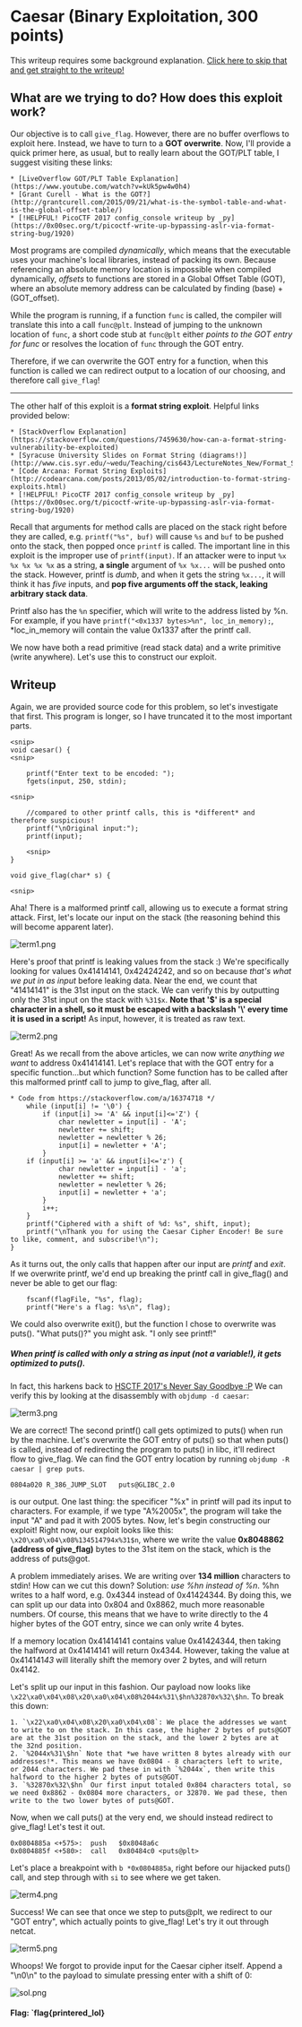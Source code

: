 # Caesar (Binary Exploitation, 300 points)

This writeup requires some background explanation. [Click here to skip that and get straight to the writeup!](./README.md#writeup)

## What are we trying to do? How does this exploit work?

Our objective is to call `give_flag`. However, there are no buffer overflows to exploit here. Instead, we have to turn to a **GOT overwrite**. Now, I'll provide a quick primer here, as usual, but to really learn about the GOT/PLT table, I suggest visiting these links:


	* [LiveOverflow GOT/PLT Table Explanation](https://www.youtube.com/watch?v=kUk5pw4w0h4)
	* [Grant Curell - What is the GOT?](http://grantcurell.com/2015/09/21/what-is-the-symbol-table-and-what-is-the-global-offset-table/)
	* [!HELPFUL! PicoCTF 2017 config_console writeup by _py](https://0x00sec.org/t/picoctf-write-up-bypassing-aslr-via-format-string-bug/1920)

Most programs are compiled *dynamically*, which means that the executable uses your machine's local libraries, instead of packing its own. Because referencing an absolute memory location is impossible when compiled dynamically, *offsets* to functions are stored in a Global Offset Table (GOT), where an absolute memory address can be calculated by finding (base) + (GOT_offset). 

While the program is running, if a function `func` is called, the compiler will translate this into a call `func@plt`. Instead of jumping to the unknown location of `func`, a short code stub at `func@plt` either *points to the GOT entry for func* or resolves the location of `func` through the GOT entry.

Therefore, if we can overwrite the GOT entry for a function, when this function is called we can redirect output to a location of our choosing, and therefore call `give_flag`!

-----

The other half of this exploit is a **format string exploit**. Helpful links provided below:

	* [StackOverflow Explanation](https://stackoverflow.com/questions/7459630/how-can-a-format-string-vulnerability-be-exploited)
	* [Syracuse University Slides on Format String (diagrams!)](http://www.cis.syr.edu/~wedu/Teaching/cis643/LectureNotes_New/Format_String.pdf)
	* [Code Arcana: Format String Exploits](http://codearcana.com/posts/2013/05/02/introduction-to-format-string-exploits.html)
	* [!HELPFUL! PicoCTF 2017 config_console writeup by _py](https://0x00sec.org/t/picoctf-write-up-bypassing-aslr-via-format-string-bug/1920)

Recall that arguments for method calls are placed on the stack right before they are called, e.g. `printf("%s", buf)` will cause `%s` and `buf` to be pushed onto the stack, then popped once `printf` is called. The important line in this exploit is the improper use of `printf(input)`. If an attacker were to input `%x %x %x %x %x` as a string, **a single** argument of `%x %x...` will be pushed onto the stack. However, printf is *dumb*, and when it gets the string `%x...`, it will think it has *five* inputs, and **pop five arguments off the stack, leaking arbitrary stack data**.

Printf also has the `%n` specifier, which will write <number of bytes before> to the address listed by %n. For example, if you have `printf("<0x1337 bytes>%n", loc_in_memory);`, \*loc_in_memory will contain the value 0x1337 after the printf call.

We now have both a read primitive (read stack data) and a write primitive (write anywhere). Let's use this to construct our exploit.

## Writeup

Again, we are provided source code for this problem, so let's investigate that first. This program is longer, so I have truncated it to the most important parts.

```
<snip>
void caesar() {
<snip>

    printf("Enter text to be encoded: ");
    fgets(input, 250, stdin);

<snip>

    //compared to other printf calls, this is *different* and therefore suspicious!
    printf("\nOriginal input:");
    printf(input);
	
	<snip>
}

void give_flag(char* s) {

<snip>
```

Aha! There is a malformed printf call, allowing us to execute a format string attack. First, let's locate our input on the stack (the reasoning behind this will become apparent later).

![term1.png](term1.png)

Here's proof that printf is leaking values from the stack :) We're specifically looking for values 0x41414141, 0x42424242, and so on because *that's what we put in as input* before leaking data. Near the end, we count that "41414141" is the 31st input on the stack. We can verify this by outputting only the 31st input on the stack with `%31$x`. **Note that '$' is a special character in a shell, so it must be escaped with a backslash '\\' every time it is used in a script!** As input, however, it is treated as raw text.

![term2.png](term2.png)

Great! As we recall from the above articles, we can now write *anything we want* to address 0x41414141. Let's replace that with the GOT entry for a specific function...but which function? Some function has to be called after this malformed printf call to jump to give_flag, after all.

```
* Code from https://stackoverflow.com/a/16374718 */
    while (input[i] != '\0') {
        if (input[i] >= 'A' && input[i]<='Z') {
            char newletter = input[i] - 'A';
            newletter += shift;
            newletter = newletter % 26;
            input[i] = newletter + 'A';
        }
	if (input[i] >= 'a' && input[i]<='z') {
            char newletter = input[i] - 'a';
            newletter += shift;
            newletter = newletter % 26;
            input[i] = newletter + 'a';
        }
        i++;
    }
    printf("Ciphered with a shift of %d: %s", shift, input);
    printf("\nThank you for using the Caesar Cipher Encoder! Be sure to like, comment, and subscribe!\n");
}
```

As it turns out, the only calls that happen after our input are *printf* and *exit*. If we overwrite printf, we'd end up breaking the printf call in give_flag() and never be able to get our flag:

```
    fscanf(flagFile, "%s", flag);
    printf("Here's a flag: %s\n", flag);
```

We could also overwrite exit(), but the function I chose to overwrite was puts(). "What puts()?" you might ask. "I only see printf!"

##### When printf is called with only a string as input (not a variable!), it gets optimized to puts().

In fact, this harkens back to [HSCTF 2017's Never Say Goodbye :P](https://jakobdegen.gitbooks.io/hsctf-4-writeups/content/solutions/exploitation/400-never-say-goodbye.html) We can verify this by looking at the disassembly with `objdump -d caesar`:

![term3.png](term3.png)

We are correct! The second printf() call gets optimized to puts() when run by the machine. Let's overwrite the GOT entry of puts() so that when puts() is called, instead of redirecting the program to puts() in libc, it'll redirect flow to give_flag. We can find the GOT entry location by running `objdump -R caesar | grep puts`.

```
0804a020 R_386_JUMP_SLOT   puts@GLIBC_2.0
```

is our output. One last thing: the specificer "%<number>x" in printf will pad its input to <number> characters. For example, if we type "A%2005x", the program will take the input "A" and pad it with 2005 bytes. Now, let's begin constructing our exploit! Right now, our exploit looks like this: `\x20\xa0\x04\x08%134514794x%31$n`, where we write the value **0x8048862 (address of give_flag)** bytes to the 31st item on the stack, which is the address of puts@got.

A problem immediately arises. We are writing over **134 million** characters to stdin! How can we cut this down? Solution: *use %hn instead of %n*. %hn writes to a half word, e.g. 0x4344 instead of 0x41424344. By doing this, we can split up our data into 0x804 and 0x8862, much more reasonable numbers. Of course, this means that we have to write directly to the 4 higher bytes of the GOT entry, since we can only write 4 bytes.

If a memory location 0x41414141 contains value 0x41424344, then taking the halfword at 0x41414141 will return 0x4344. However, taking the value at 0x414141*43* will literally shift the memory over 2 bytes, and will return 0x4142.

Let's split up our input in this fashion. Our payload now looks like `\x22\xa0\x04\x08\x20\xa0\x04\x08%2044x%31\$hn%32870x%32\$hn`. To break this down:

	1. `\x22\xa0\x04\x08\x20\xa0\x04\x08`: We place the addresses we want to write to on the stack. In this case, the higher 2 bytes of puts@GOT are at the 31st position on the stack, and the lower 2 bytes are at the 32nd position.
	2. `%2044x%31\$hn` Note that *we have written 8 bytes already with our addresses!*. This means we have 0x0804 - 8 characters left to write, or 2044 characters. We pad these in with `%2044x`, then write this halfword to the higher 2 bytes of puts@GOT.
	3. `%32870x%32\$hn` Our first input totaled 0x804 characters total, so we need 0x8862 - 0x0804 more characters, or 32870. We pad these, then write to the two lower bytes of puts@GOT.

Now, when we call puts() at the very end, we should instead redirect to give_flag! Let's test it out.

```
0x0804885a <+575>:	push   $0x8048a6c
0x0804885f <+580>:	call   0x80484c0 <puts@plt>
```

Let's place a breakpoint with `b *0x0804885a`, right before our hijacked puts() call, and step through with `si` to see where we get taken.

![term4.png](term4.png)

Success! We can see that once we step to puts@plt, we redirect to our "GOT entry", which actually points to give_flag! Let's try it out through netcat.

![term5.png](term5.png)

Whoops! We forgot to provide input for the Caesar cipher itself. Append a "\n0\n" to the payload to simulate pressing enter with a shift of 0:

![sol.png](sol.png)

#### Flag: `flag{printered_lol}

